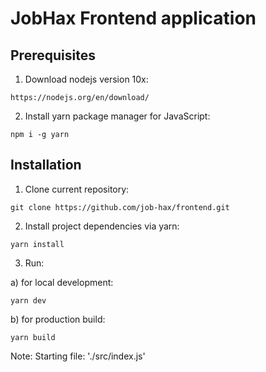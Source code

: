 # JobHax Frontend application

## Prerequisites
1. Download nodejs version 10x:
```
https://nodejs.org/en/download/
```
2. Install yarn package manager for JavaScript: 
```
npm i -g yarn
```
## Installation
1. Clone current repository:
```
git clone https://github.com/job-hax/frontend.git
```

2. Install project dependencies via yarn:
```
yarn install
```

3. Run:

a) for local development:
```
yarn dev
```
b) for production build:
```
yarn build
```
Note: Starting file: './src/index.js'
